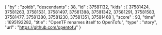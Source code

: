 {
  "by" : "zoidb",
  "descendants" : 38,
  "id" : 37581132,
  "kids" : [ 37581424, 37581263, 37581531, 37581497, 37581388, 37581342, 37581291, 37581583, 37581477, 37581380, 37581230, 37581351, 37581468 ],
  "score" : 93,
  "time" : 1695192282,
  "title" : "OpenTF renames itself to OpenTofu",
  "type" : "story",
  "url" : "https://github.com/opentofu"
}

